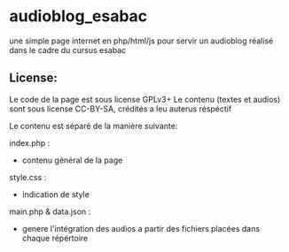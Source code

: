 # audioblog_esabac
une simple page internet en php/html/js pour servir un audioblog réalisé dans le cadre du cursus esabac

## License:
Le code de la page est sous license GPLv3+
Le contenu (textes et audios) sont sous license CC-BY-SA, crédités a leu auterus réspéctif

Le contenu est séparé de la manière suivante:

index.php :
  - contenu général de la page

style.css :
  - indication de style

main.php & data.json :
  - genere l'intégration des audios a partir des fichiers placées dans chaque répértoire
